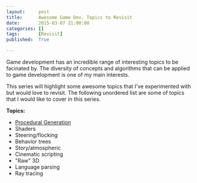 ```yaml
---
layout:     post
title:      Awesome Game Dev. Topics to Revisit
date:       2015-03-07 21:00:00
categories: []
tags:       [Revisit]
published:  True

---
```


Game development has an incredible range of interesting topics to be facinated by. The diversity of concepts and algorithms that can be applied to game development is one of my main interests.

This series will highlight some awesome topics that I've experimented with but would love to revisit. The following unordered list are some of topics that I would like to cover in this series.

**Topics:**

* [Procedural Generation](/2015/03/07/topics-to-revisit-procedural-generation/)
* Shaders
* Steering/flocking
* Behavior trees
* Story/atmospheric
* Cinematic scripting
* "Raw" 3D
* Language parsing
* Ray tracing
